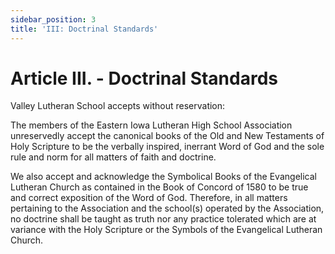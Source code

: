 ```yaml
---
sidebar_position: 3
title: 'III: Doctrinal Standards'
---
```


# Article III. - Doctrinal Standards

Valley Lutheran School accepts without reservation:

The members of the Eastern Iowa Lutheran High School Association unreservedly accept the canonical books of the Old and New Testaments of Holy Scripture to be the verbally inspired, inerrant Word of God and the sole rule and norm for all matters of faith and doctrine.

We also accept and acknowledge the Symbolical Books of the Evangelical Lutheran Church as contained in the Book of Concord of 1580 to be true and correct exposition of the Word of God. Therefore, in all matters pertaining to the Association and the school(s) operated by the Association, no doctrine shall be taught as truth nor any practice tolerated which are at variance with the Holy Scripture or the Symbols of the Evangelical Lutheran Church.